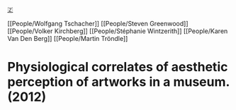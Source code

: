 [🇿](zotero://select/library/items/4W5DI2UB)

[[People/Wolfgang Tschacher]] [[People/Steven Greenwood]] [[People/Volker Kirchberg]] [[People/Stéphanie Wintzerith]] [[People/Karen Van Den Berg]] [[People/Martin Tröndle]] 
# Physiological correlates of aesthetic perception of artworks in a museum. (2012)

